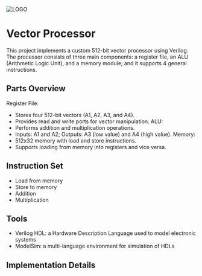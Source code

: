 ![LOGO](https://github.com/FaridMahmoudzadeh/Vector-Processor/assets/119705391/7effbad3-ed30-458a-9b97-34472f439132)

# Vector Processor

This project implements a custom 512-bit vector processor using Verilog. The processor consists of three main components: a register file, an ALU (Arithmetic Logic Unit), and a memory module; and it supports 4 general instructions.

## Parts Overview
Register File:
- Stores four 512-bit vectors (A1, A2, A3, and A4).
- Provides read and write ports for vector manipulation.
ALU:
- Performs addition and multiplication operations.
- Inputs: A1 and A2; Outputs: A3 (low value) and A4 (high value).
Memory:
- 512x32 memory with load and store instructions.
- Supports loading from memory into registers and vice versa.

## Instruction Set
- Load from memory
- Store to memory
- Addition
- Multiplication

## Tools
- Verilog HDL: a Hardware Description Language used to model electronic systems
- ModelSim: a multi-language environment for simulation of HDLs

## Implementation Details


